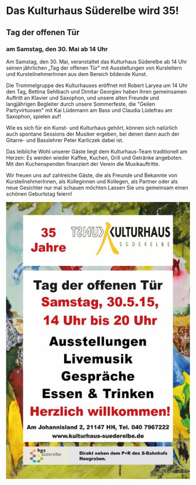 # Das Kulturhaus Süderelbe wird 35!

## Tag der offenen Tür

### am Samstag, den 30. Mai ab 14 Uhr

Am Samstag, den 30. Mai, veranstaltet das Kulturhaus Süderelbe ab 14 Uhr
seinen jährlichen „Tag der offenen Tür“ mit Ausstellungen von
Kursleitern und KursteilnehmerInnen aus dem Bereich bildende Kunst.

Die Trommelgruppe des Kulturhauses eröffnet mit Robert Laryea um 14 Uhr
den Tag, Bettina Sehlbach und Dimitar Georgiev haben ihren gemeinsamen
Auftritt an Klavier und Saxophon, und unsere alten Freunde und
langjährigen Begleiter durch unsere Sommerfeste, die "Geilen
Partyvirtuosen" mit Kai Lüdemann am Bass und Claudia Lüdefrau am
Saxophon, spielen auf!

Wie es sich für ein Kunst- und Kulturhaus gehört, können sich natürlich
auch spontane Sessions der Musiker ergeben, bei denen dann auch der
Gitarre- und Basslehrer Peter Karliczek dabei ist.

Das leibliche Wohl unserer Gäste liegt dem Kulturhaus-Team traditionell
am Herzen: Es werden wieder Kaffee, Kuchen, Grill und Getränke
angeboten. Mit den Kuchenspenden finanziert der Verein die
Musikauftritte.

Wir freuen uns auf zahlreiche Gäste, die als Freunde und Bekannte von
KursteilnehmerInnen, als Kolleginnen und Kollegen, als Partner oder als
neue Gesichter nur mal schauen möchten.Lassen Sie uns gemeinsam einen
schönen Geburtstag feiern!

![](/img/wsb_510x763_TdoffT$C3$BCr_300515.jpg)
